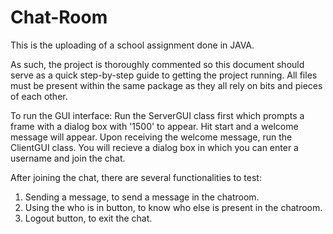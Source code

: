 # Chat-Room
This is the uploading of a school assignment done in JAVA.

As such, the project is thoroughly commented so this document should serve as a quick step-by-step guide to getting the project running. 
All files must be present within the same package as they all rely on bits and pieces of each other. 

To run the GUI interface: 
Run the ServerGUI class first which prompts a frame with a dialog box with '1500' to appear. Hit start and a welcome message will appear.
Upon receiving the welcome message, run the ClientGUI class. You will recieve a dialog box in which you can enter a username and join the chat. 

After joining the chat, there are several functionalities to test:
1. Sending a message, to send a message in the chatroom. 
2. Using the who is in button, to know who else is present in the chatroom. 
3. Logout button, to exit the chat.
